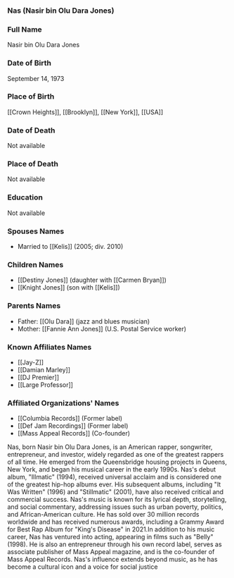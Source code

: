 ### Nas (Nasir bin Olu Dara Jones)

### Full Name

Nasir bin Olu Dara Jones

### Date of Birth

September 14, 1973

### Place of Birth

[[Crown Heights]], [[Brooklyn]], [[New York]], [[USA]]

### Date of Death

Not available

### Place of Death

Not available

### Education

Not available

### Spouses Names

- Married to [[Kelis]] (2005; div. 2010)
### Children Names

- [[Destiny Jones]] (daughter with [[Carmen Bryan]])
- [[Knight Jones]] (son with [[Kelis]])

### Parents Names

- Father: [[Olu Dara]] (jazz and blues musician)
- Mother: [[Fannie Ann Jones]] (U.S. Postal Service worker)

### Known Affiliates Names

- [[Jay-Z]]
- [[Damian Marley]]
- [[DJ Premier]]
- [[Large Professor]]

### Affiliated Organizations' Names

- [[Columbia Records]] (Former label)
- [[Def Jam Recordings]] (Former label)
- [[Mass Appeal Records]] (Co-founder)

Nas, born Nasir bin Olu Dara Jones, is an American rapper, songwriter, entrepreneur, and investor, widely regarded as one of the greatest rappers of all time. He emerged from the Queensbridge housing projects in Queens, New York, and began his musical career in the early 1990s. Nas's debut album, "Illmatic" (1994), received universal acclaim and is considered one of the greatest hip-hop albums ever. His subsequent albums, including "It Was Written" (1996) and "Stillmatic" (2001), have also received critical and commercial success. Nas's music is known for its lyrical depth, storytelling, and social commentary, addressing issues such as urban poverty, politics, and African-American culture. He has sold over 30 million records worldwide and has received numerous awards, including a Grammy Award for Best Rap Album for "King's Disease" in 2021.In addition to his music career, Nas has ventured into acting, appearing in films such as "Belly" (1998). He is also an entrepreneur through his own record label, serves as associate publisher of Mass Appeal magazine, and is the co-founder of Mass Appeal Records. Nas's influence extends beyond music, as he has become a cultural icon and a voice for social justice